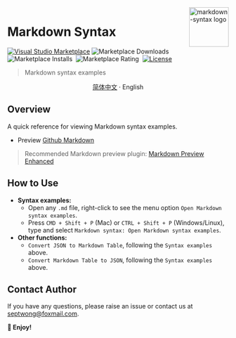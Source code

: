 <img align="right" width="90px" src="https://free2.yunpng.top/2024/10/16/670f457bc5f7a.png" alt="markdown-syntax logo" />

# Markdown Syntax

[![Visual Studio Marketplace](https://img.shields.io/visual-studio-marketplace/v/septwong.markdown-syntax?color=brightgreen&label=Visual%20Studio%20Marketplace)](https://marketplace.visualstudio.com/items?itemName=septwong.markdown-syntax)
![Marketplace Downloads](https://img.shields.io/visual-studio-marketplace/d/septwong.markdown-syntax)&nbsp;
![Marketplace Installs](https://img.shields.io/visual-studio-marketplace/i/septwong.markdown-syntax)&nbsp;
![Marketplace Rating](https://img.shields.io/visual-studio-marketplace/r/septwong.markdown-syntax)&nbsp;
[![License](https://img.shields.io/badge/license-MIT-green.svg?style=flat)](https://raw.githubusercontent.com/septwong/markdown-syntax/main/LICENSE)&nbsp;

<!-- <a href="https://github.com/septwong/markdown-syntax">
    <img alt="markdown-syntax Repo stars" src="https://img.shields.io/github/stars/septwong/markdown-syntax">
</a> -->

> Markdown syntax examples

<p align="center">
    <a href="https://github.com/septwong/markdown-syntax/blob/main/README_zh-cn.md"> 简体中文</a>
    ·
    <span> English</span>
</p>

## Overview

A quick reference for viewing Markdown syntax examples.

- Preview [Github Markdown](https://github.com/septwong/markdown-syntax/blob/main/markdown_en.md)
<!-- - Preview [Local Markdown](./markdown.md) -->

> Recommended Markdown preview plugin: [Markdown Preview Enhanced](https://marketplace.visualstudio.com/items?itemName=shd101wyy.markdown-preview-enhanced)

## How to Use

- **Syntax examples:**
  - Open any `.md` file, right-click to see the menu option `Open Markdown syntax examples`.
  - Press `CMD + Shift + P` (Mac) or `CTRL + Shift + P` (Windows/Linux), type and select `Markdown syntax: Open Markdown syntax examples`.
- **Other functions:**
  - `Convert JSON to Markdown Table`, following the `Syntax examples` above.
  - `Convert Markdown Table to JSON`, following the `Syntax examples` above.

<!-- ### Examples

![Right-click Menu](https://free2.yunpng.top/2024/10/16/670f455078df5.png)

![Command Input](https://free2.yunpng.top/2024/10/16/670f455076a40.png) -->

## Contact Author

If you have any questions, please raise an issue or contact us at [septwong@foxmail.com](mailto:septwong@foxmail.com).

**🎉 Enjoy!**
